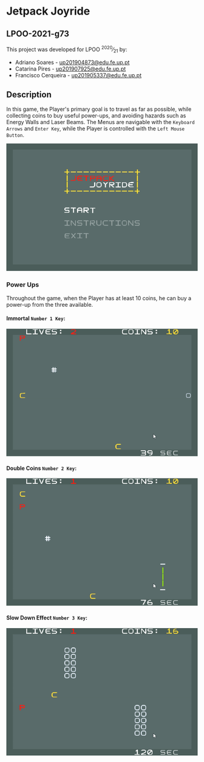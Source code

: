 # Jetpack Joyride
## LPOO-2021-g73

This project was developed for LPOO <sup>2020</sup>⁄<sub>21</sub> by:
- Adriano Soares - up201904873@edu.fe.up.pt
- Catarina Pires - up201907925@edu.fe.up.pt
- Francisco Cerqueira - up201905337@edu.fe.up.pt

## Description

In this game, the Player's primary goal is to travel as far as possible, while collecting coins to buy useful power-ups, and avoiding hazards such as Energy Walls and Laser Beams. The Menus are navigable with the `Keyboard Arrows` and `Enter Key`, while the Player is controlled with the `Left Mouse Button`.

![game](./docs/images/game.gif)

### Power Ups

Throughout the game, when the Player has at least 10 coins, he can buy a power-up from the three available.

#### Immortal `Number 1 Key`:

![immortal](./docs/images/immortal.gif)

#### Double Coins `Number 2 Key`:

![double-coins](./docs/images/double-coins.gif)

#### Slow Down Effect `Number 3 Key`:

![slow-down](./docs/images/slow-down.gif)